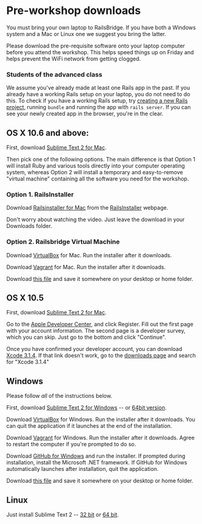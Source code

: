 # Pre-workshop downloads

You must bring your own laptop to RailsBridge. If you have both a Windows system and a Mac or Linux one we suggest you bring the latter.

Please download the pre-requisite software onto your laptop computer before you attend the workshop. This helps speed things up on Friday and helps prevent the WiFi network from getting clogged.

### Students of the advanced class

We assume you've already made at least one Rails app in the past. If you already have a working Rails setup on your laptop, you do not need to do this. To check if you have a working Rails setup, try [creating a new Rails project](/curriculum/getting_started), running `bundle` and running the app with `rails server`. If you can see your newly created app in the browser, you're in the clear.

## OS X 10.6 and above:

First, download [Sublime Text 2 for Mac](http://c758482.r82.cf2.rackcdn.com/Sublime%20Text%202.0.2.dmg).

Then pick one of the following options. The main difference is that Option 1 will
install Ruby and various tools directly into your computer operating system,
whereas Option 2 will install a temporary and easy-to-remove "virtual machine"
containing all the software you need for the workshop.

### Option 1. RailsInstaller

Download [Railsinstaller for Mac](http://railsinstaller.s3.amazonaws.com/RailsInstaller-1.0.4-osx-10.7.app.tgz) from the <a href="http://railsinstaller.org" target="_blank">RailsInstaller</a> webpage.

Don't worry about watching the video. Just leave the download in your Downloads folder.

### Option 2. Railsbridge Virtual Machine

Download
[VirtualBox](http://download.virtualbox.org/virtualbox/4.2.18/VirtualBox-4.2.18-88780-OSX.dmg)
for Mac. Run the installer after it downloads.

Download [Vagrant](http://files.vagrantup.com/packages/db8e7a9c79b23264da129f55cf8569167fc22415/Vagrant-1.3.3.dmg) for Mac. Run the installer after it downloads.

Download
[this file](http://s3.amazonaws.com/railsbridgeboston/railsbridgevm-3.2-a.box) and save it somewhere on your desktop or home folder.

## OS X 10.5

First, download [Sublime Text 2 for Mac](http://c758482.r82.cf2.rackcdn.com/Sublime%20Text%202.0.2.dmg).

Go to the [Apple Developer Center](https://developer.apple.com/downloads),
and click Register. Fill out the first page with your account information.
The second page is a developer survey, which you can skip. Just go to the bottom and click
"Continue".

Once you have confirmed your developer account, you can download [Xcode
3.1.4](http://adcdownload.apple.com/Developer_Tools/xcode_3.1.4_developer_tools/xcode314_2809_developerdvd.dmg).
If that link doesn't work, go to the [downloads
page](https://developer.apple.com/downloads) and search for "Xcode 3.1.4"


## Windows

Please follow *all* of the instructions below.

First, download [Sublime Text 2 for Windows](http://c758482.r82.cf2.rackcdn.com/Sublime%20Text%202.0.2%20Setup.exe) -- or [64bit version](http://c758482.r82.cf2.rackcdn.com/Sublime%20Text%202.0.2%20x64%20Setup.exe).

Download
[VirtualBox](http://download.virtualbox.org/virtualbox/4.2.18/VirtualBox-4.2.18-88781-Win.exe)
for Windows. Run the installer after it downloads. You can quit the application
if it launches at the end of the installation.

Download
[Vagrant](http://files.vagrantup.com/packages/db8e7a9c79b23264da129f55cf8569167fc22415/Vagrant_1.3.3.msi)
for Windows. Run the installer after it downloads. Agree to restart the computer if you're prompted to do so.

Download [GitHub for Windows](http://windows.github.com/) and run the installer.
If prompted during installation, install the Microsoft .NET framework.
If GitHub for Windows automatically launches after installation, quit the application.

Download
[this file](http://s3.amazonaws.com/railsbridgeboston/railsbridgevm-3.2-a.box) and save it somewhere on your desktop or home folder.


## Linux

Just install Sublime Text 2 -- [32 bit](http://c758482.r82.cf2.rackcdn.com/Sublime%20Text%202.0.2.tar.bz2) or [64 bit](http://c758482.r82.cf2.rackcdn.com/Sublime%20Text%202.0.2%20x64.tar.bz2).


